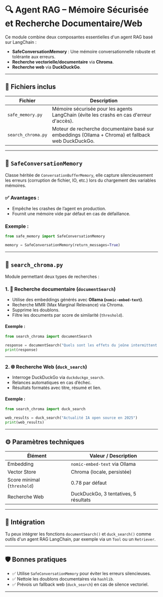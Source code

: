 
# 🔍 Agent RAG – Mémoire Sécurisée et Recherche Documentaire/Web

Ce module combine deux composantes essentielles d'un agent RAG basé sur LangChain :

- **SafeConversationMemory** : Une mémoire conversationnelle robuste et tolérante aux erreurs.
- **Recherche vectorielle/documentaire** via **Chroma**.
- **Recherche web** via **DuckDuckGo**.

---

## 📁 Fichiers inclus

| Fichier           | Description |
|------------------|-------------|
| `safe_memory.py` | Mémoire sécurisée pour les agents LangChain (évite les crashs en cas d'erreur d'accès). |
| `search_chroma.py` | Moteur de recherche documentaire basé sur embeddings (Ollama + Chroma) et fallback web DuckDuckGo. |

---

## 🧠 `SafeConversationMemory`

Classe héritée de `ConversationBufferMemory`, elle capture silencieusement les erreurs (corruption de fichier, IO, etc.) lors du chargement des variables mémoires.

### ✅ Avantages :
- Empêche les crashes de l’agent en production.
- Fournit une mémoire vide par défaut en cas de défaillance.

### Exemple :
```python
from safe_memory import SafeConversationMemory

memory = SafeConversationMemory(return_messages=True)
```

---

## 🧾 `search_chroma.py`

Module permettant deux types de recherches :

### 1. 🔬 **Recherche documentaire (`documentSearch`)**
- Utilise des embeddings générés avec **Ollama (`nomic-embed-text`)**.
- Recherche MMR (Max Marginal Relevance) via Chroma.
- Supprime les doublons.
- Filtre les documents par score de similarité (`threshold`).

#### Exemple :
```python
from search_chroma import documentSearch

response = documentSearch("Quels sont les effets du jeûne intermittent ?")
print(response)
```

---

### 2. 🌐 **Recherche Web (`duck_search`)**
- Interroge DuckDuckGo via `duckduckgo_search`.
- Relances automatiques en cas d’échec.
- Résultats formatés avec titre, résumé et lien.

#### Exemple :
```python
from search_chroma import duck_search

web_results = duck_search("Actualité IA open source en 2025")
print(web_results)
```

---

## ⚙️ Paramètres techniques

| Élément                  | Valeur / Description |
|--------------------------|----------------------|
| Embedding                | `nomic-embed-text` via Ollama |
| Vector Store             | Chroma (locale, persistée) |
| Score minimal (`threshold`) | 0.78 par défaut |
| Recherche Web            | DuckDuckGo, 3 tentatives, 5 résultats |

---

## 🧩 Intégration

Tu peux intégrer les fonctions `documentSearch()` et `duck_search()` comme outils d'un agent RAG LangChain, par exemple via un `Tool` ou un `Retriever`.

---

## 🛡️ Bonnes pratiques

- ✅ Utilise `SafeConversationMemory` pour éviter les erreurs silencieuses.
- ✅ Nettoie les doublons documentaires via `hashlib`.
- ✅ Prévois un fallback web (`duck_search`) en cas de silence vectoriel.

---

